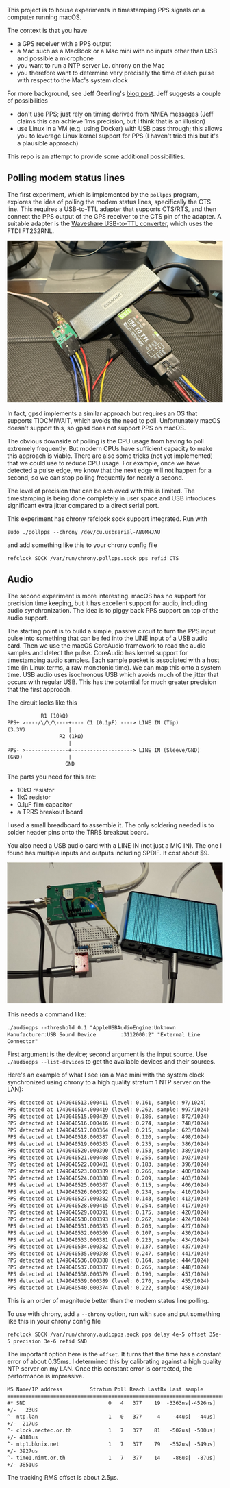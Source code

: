 This project is to house experiments in timestamping PPS signals on a computer running macOS.

The context is that you have
- a GPS receiver with a PPS output
- a Mac such as a MacBook or a Mac mini with no inputs other than USB and possible a microphone
- you want to run a NTP server i.e. chrony on the Mac
- you therefore want to determine very precisely the time of each pulse with respect to the Mac's system clock

For more background, see Jeff Geerling's [blog post](https://www.jeffgeerling.com/blog/2025/using-gps-most-accurate-time-possible-on-mac). Jeff suggests a couple of possibilities

- don't use PPS; just rely on timing derived from NMEA messages (Jeff claims this can achieve 1ms precision, but I think that is an illusion)
- use Linux in a VM (e.g. using Docker) with USB pass through; this allows you to leverage Linux kernel support for PPS (I haven't tried this but it's a plausible approach)

This repo is an attempt to provide some additional possibilities.

## Polling modem status lines

The first experiment, which is implemented by the `pollpps` program, explores the idea of polling the modem status lines, specifically the CTS line. This requires a USB-to-TTL adapter that supports CTS/RTS, and then connect the PPS output of the GPS receiver to the CTS pin of the adapter. A suitable adapter is the [Waveshare USB-to-TTL converter](https://www.waveshare.com/usb-to-ttl.htm), which uses the FTDI FT232RNL.

![usbttl](assets/usbttl.jpg)

In fact, gpsd implements a similar approach but requires an OS that supports TIOCMIWAIT, which avoids the need to poll. Unfortunately macOS doesn't support this, so gpsd does not support PPS on macOS.

The obvious downside of polling is the CPU usage from having to poll extremely frequently. But modern CPUs have sufficient capacity to make this approach is viable. There are also some tricks (not yet implemented) that we could use to reduce CPU usage. For example, once we have detected a pulse edge, we know that the next edge will not happen for a second, so we can stop polling frequently for nearly a second.

The level of precision that can be achieved with this is limited. The timestamping is being done completely in user space and USB introduces significant extra jitter compared to a direct serial port.

This experiment has chrony refclock sock support integrated.  Run with

```
sudo ./pollpps --chrony /dev/cu.usbserial-AB0MHJAU
```

and add something like this to your chrony config file

```
refclock SOCK /var/run/chrony.pollpps.sock pps refid CTS
```

## Audio

The second experiment is more interesting. macOS has no support for precision time keeping, but it has excellent support for audio, including audio synchronization. The idea is to piggy back PPS support on top of the audio support.

The starting point is to build a simple, passive circuit to turn the PPS input pulse into something that can be fed into the LINE input of a USB audio card. Then we use the macOS CoreAudio framework to read the audio samples and detect the pulse. CoreAudio has kernel support for timestamping audio samples. Each sample packet is associated with a host time (in Linux terms, a raw monotonic time). We can map this onto a system time. USB audio uses isochronous USB which avoids much of the jitter that occurs with regular USB. This has the potential for much greater precision that the first approach.

The circuit looks like this

```
           R1 (10kΩ)
PPS+ >----/\/\/\----+---- C1 (0.1µF) ----> LINE IN (Tip)
(3.3V)              |
                 R2 (1kΩ)
                    |
PPS- >--------------+--------------------> LINE IN (Sleeve/GND)
(GND)               |
                   GND
```

The parts you need for this are:

- 10kΩ resistor
- 1kΩ resistor
- 0.1µF film capacitor
- a TRRS breakout board

I used a small breadboard to assemble it. The only soldering needed is to solder header pins onto the TRRS breakout board.

You also need a USB audio card with a LINE IN (not just a MIC IN). The one I found has multiple inputs and outputs including SPDIF. It cost about $9.

![audio](assets/audio.jpg)

This needs a command like:

```
./audiopps --threshold 0.1 "AppleUSBAudioEngine:Unknown Manufacturer:USB Sound Device        :3112000:2" "External Line Connector"
```

First argument is the device; second argument is the input source. Use `./audiopps --list-devices` to get the available devices and their sources.

Here's an example of what I see (on a Mac mini with the system clock synchronized using chrony to a high quality stratum 1 NTP server on the LAN):

```
PPS detected at 1749040513.000411 (level: 0.161, sample: 97/1024)
PPS detected at 1749040514.000419 (level: 0.262, sample: 997/1024)
PPS detected at 1749040515.000429 (level: 0.186, sample: 872/1024)
PPS detected at 1749040516.000416 (level: 0.274, sample: 748/1024)
PPS detected at 1749040517.000364 (level: 0.215, sample: 623/1024)
PPS detected at 1749040518.000387 (level: 0.120, sample: 498/1024)
PPS detected at 1749040519.000383 (level: 0.235, sample: 386/1024)
PPS detected at 1749040520.000390 (level: 0.153, sample: 389/1024)
PPS detected at 1749040521.000408 (level: 0.255, sample: 393/1024)
PPS detected at 1749040522.000401 (level: 0.183, sample: 396/1024)
PPS detected at 1749040523.000389 (level: 0.266, sample: 400/1024)
PPS detected at 1749040524.000388 (level: 0.209, sample: 403/1024)
PPS detected at 1749040525.000367 (level: 0.115, sample: 406/1024)
PPS detected at 1749040526.000392 (level: 0.234, sample: 410/1024)
PPS detected at 1749040527.000382 (level: 0.143, sample: 413/1024)
PPS detected at 1749040528.000415 (level: 0.254, sample: 417/1024)
PPS detected at 1749040529.000391 (level: 0.175, sample: 420/1024)
PPS detected at 1749040530.000393 (level: 0.262, sample: 424/1024)
PPS detected at 1749040531.000393 (level: 0.203, sample: 427/1024)
PPS detected at 1749040532.000360 (level: 0.107, sample: 430/1024)
PPS detected at 1749040533.000381 (level: 0.223, sample: 434/1024)
PPS detected at 1749040534.000382 (level: 0.137, sample: 437/1024)
PPS detected at 1749040535.000398 (level: 0.247, sample: 441/1024)
PPS detected at 1749040536.000388 (level: 0.164, sample: 444/1024)
PPS detected at 1749040537.000387 (level: 0.265, sample: 448/1024)
PPS detected at 1749040538.000379 (level: 0.196, sample: 451/1024)
PPS detected at 1749040539.000389 (level: 0.270, sample: 455/1024)
PPS detected at 1749040540.000374 (level: 0.222, sample: 458/1024)
```

This is an order of magnitude better than the modem status line polling.

To use with chrony, add a `--chrony` option, run with `sudo` and put something like this in your chrony config file

```
refclock SOCK /var/run/chrony.audiopps.sock pps delay 4e-5 offset 35e-5 precision 3e-6 refid SND
```

The important option here is the `offset`. It turns that the time has a constant error of about 0.35ms. I determined this by calibrating against a high quality NTP server on my LAN. Once this constant error is corrected, the performance is impressive.

```
MS Name/IP address         Stratum Poll Reach LastRx Last sample               
===============================================================================
#* SND                           0   4   377    19  -3363ns[-4526ns] +/-   23us
^- ntp.lan                       1   0   377     4    -44us[  -44us] +/-  217us
^- clock.nectec.or.th            1   7   377    81   -502us[ -500us] +/- 4181us
^- ntp1.bknix.net                1   7   377    79   -552us[ -549us] +/- 3927us
^- time1.nimt.or.th              1   7   377    14    -86us[  -87us] +/- 3851us
```

The tracking RMS offset is about 2.5µs.